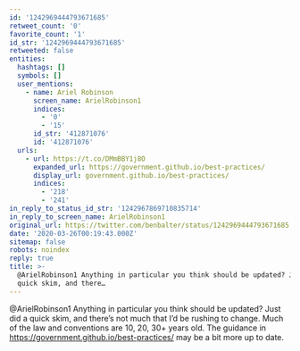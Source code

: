 ```yaml
---
id: '1242969444793671685'
retweet_count: '0'
favorite_count: '1'
id_str: '1242969444793671685'
retweeted: false
entities:
  hashtags: []
  symbols: []
  user_mentions:
    - name: Ariel Robinson
      screen_name: ArielRobinson1
      indices:
        - '0'
        - '15'
      id_str: '412871076'
      id: '412871076'
  urls:
    - url: https://t.co/DMmBBY1j8O
      expanded_url: https://government.github.io/best-practices/
      display_url: government.github.io/best-practices/
      indices:
        - '218'
        - '241'
in_reply_to_status_id_str: '1242967869710835714'
in_reply_to_screen_name: ArielRobinson1
original_url: https://twitter.com/benbalter/status/1242969444793671685
date: '2020-03-26T00:19:43.000Z'
sitemap: false
robots: noindex
reply: true
title: >-
  @ArielRobinson1 Anything in particular you think should be updated? Just did a
  quick skim, and there…
---
```


@ArielRobinson1 Anything in particular you think should be updated? Just did a quick skim, and there’s not much that I’d be rushing to change. Much of the law and conventions are 10, 20, 30+ years old. The guidance in https://government.github.io/best-practices/ may be a bit more up to date.